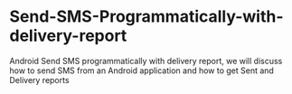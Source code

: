 # Send-SMS-Programmatically-with-delivery-report
Android Send SMS programmatically with delivery report, we will discuss how to send SMS from an Android application and how to get Sent and Delivery reports
